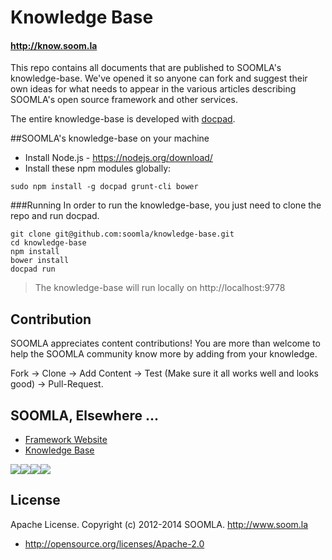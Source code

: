 
# Knowledge Base
#### http://know.soom.la

This repo contains all documents that are published to SOOMLA's knowledge-base. We've opened it so anyone can fork and suggest their own ideas for what needs to appear in the various articles describing SOOMLA's open source framework and other services.

The entire knowledge-base is developed with [docpad](https://docpad.org/).

##SOOMLA's knowledge-base on your machine  
* Install Node.js - https://nodejs.org/download/
* Install these npm modules globally:

```
sudo npm install -g docpad grunt-cli bower
```

###Running
In order to run the knowledge-base, you just need to clone the repo and run docpad.
```
git clone git@github.com:soomla/knowledge-base.git
cd knowledge-base
npm install
bower install
docpad run
```

> The knowledge-base will run locally on http://localhost:9778

Contribution
---
SOOMLA appreciates content contributions! You are more than welcome to help the SOOMLA community know more by adding from your knowledge.

Fork -> Clone -> Add Content -> Test (Make sure it all works well and looks good) -> Pull-Request.

## SOOMLA, Elsewhere ...

+ [Framework Website](http://www.soom.la/)
+ [Knowledge Base](http://know.soom.la/)


<a href="https://www.facebook.com/pages/The-SOOMLA-Project/389643294427376"><img src="http://know.soom.la/img/tutorial_img/social/Facebook.png"></a><a href="https://twitter.com/Soomla"><img src="http://know.soom.la/img/tutorial_img/social/Twitter.png"></a><a href="https://plus.google.com/+SoomLa/posts"><img src="http://know.soom.la/img/tutorial_img/social/GoogleP.png"></a><a href ="https://www.youtube.com/channel/UCR1-D9GdSRRLD0fiEDkpeyg"><img src="http://know.soom.la/img/tutorial_img/social/Youtube.png"></a>

License
---
Apache License. Copyright (c) 2012-2014 SOOMLA. http://www.soom.la
+ http://opensource.org/licenses/Apache-2.0
